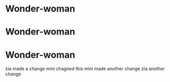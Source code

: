 
# Wonder-woman
# Wonder-woman
# Wonder-woman
zia made a change
mini chagned this
mini made another change
zia another change
